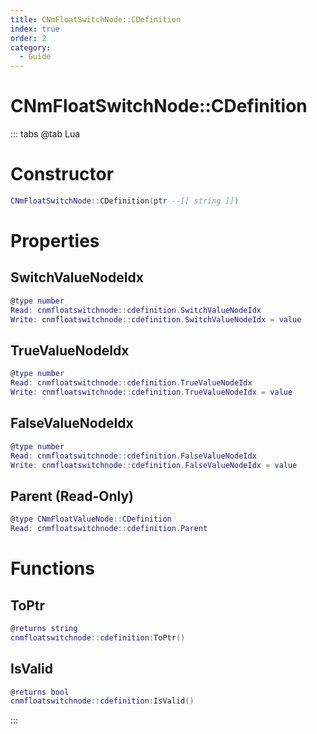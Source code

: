 ```yaml
---
title: CNmFloatSwitchNode::CDefinition
index: true
order: 2
category:
  - Guide
---
```


# CNmFloatSwitchNode::CDefinition

::: tabs
@tab Lua
# Constructor
```lua
CNmFloatSwitchNode::CDefinition(ptr --[[ string ]])
```
# Properties
## SwitchValueNodeIdx 
```lua
@type number
Read: cnmfloatswitchnode::cdefinition.SwitchValueNodeIdx
Write: cnmfloatswitchnode::cdefinition.SwitchValueNodeIdx = value
```
## TrueValueNodeIdx 
```lua
@type number
Read: cnmfloatswitchnode::cdefinition.TrueValueNodeIdx
Write: cnmfloatswitchnode::cdefinition.TrueValueNodeIdx = value
```
## FalseValueNodeIdx 
```lua
@type number
Read: cnmfloatswitchnode::cdefinition.FalseValueNodeIdx
Write: cnmfloatswitchnode::cdefinition.FalseValueNodeIdx = value
```
## Parent (Read-Only)
```lua
@type CNmFloatValueNode::CDefinition
Read: cnmfloatswitchnode::cdefinition.Parent
```
# Functions
## ToPtr
```lua
@returns string
cnmfloatswitchnode::cdefinition:ToPtr()
```
## IsValid
```lua
@returns bool
cnmfloatswitchnode::cdefinition:IsValid()
```

:::